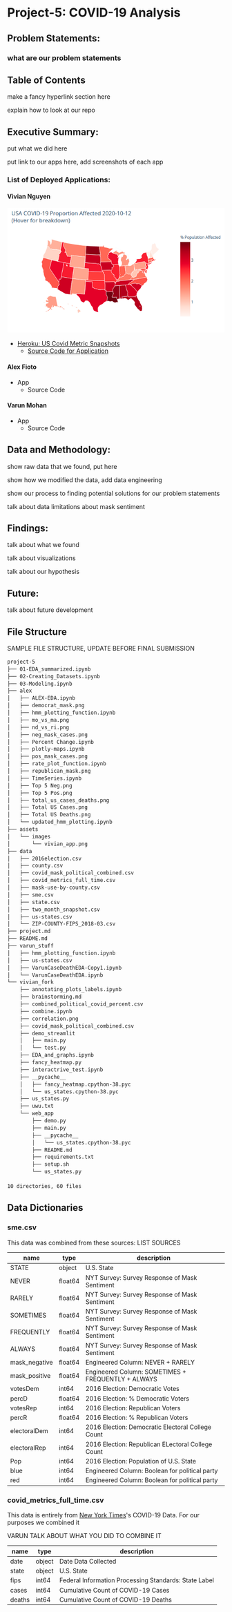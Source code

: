 # Project-5: COVID-19 Analysis

## Problem Statements:

### what are our problem statements

## Table of Contents

make a fancy hyperlink section here

explain how to look at our repo

## Executive Summary:

put what we did here

put link to our apps here, add screenshots of each app

### List of Deployed Applications:

#### Vivian Nguyen
![img](assets/images/vivian_app.png)
* [Heroku: US Covid Metric Snapshots](https://dsir824-covid19-example.herokuapp.com)
    * [Source Code for Application](https://github.com/ga-dsir824-collab/covid19-over-time)
    
#### Alex Fioto
* App
    * Source Code

#### Varun Mohan
* App
    * Source Code

## Data and Methodology:

show raw data that we found, put here

show how we modified the data, add data engineering

show our process to finding potential solutions for our problem statements

talk about data limitations about mask sentiment

## Findings:

talk about what we found

talk about visualizations

talk about our hypothesis

## Future:

talk about future development

## File Structure

SAMPLE FILE STRUCTURE, UPDATE BEFORE FINAL SUBMISSION

```bash
project-5
├── 01-EDA_summarized.ipynb
├── 02-Creating_Datasets.ipynb
├── 03-Modeling.ipynb
├── alex
│   ├── ALEX-EDA.ipynb
│   ├── democrat_mask.png
│   ├── hmm_plotting_function.ipynb
│   ├── mo_vs_ma.png
│   ├── nd_vs_ri.png
│   ├── neg_mask_cases.png
│   ├── Percent Change.ipynb
│   ├── plotly-maps.ipynb
│   ├── pos_mask_cases.png
│   ├── rate_plot_function.ipynb
│   ├── republican_mask.png
│   ├── TimeSeries.ipynb
│   ├── Top 5 Neg.png
│   ├── Top 5 Pos.png
│   ├── total_us_cases_deaths.png
│   ├── Total US Cases.png
│   ├── Total US Deaths.png
│   └── updated_hmm_plotting.ipynb
├── assets
│   └── images
│       └── vivian_app.png
├── data
│   ├── 2016election.csv
│   ├── county.csv
│   ├── covid_mask_political_combined.csv
│   ├── covid_metrics_full_time.csv
│   ├── mask-use-by-county.csv
│   ├── sme.csv
│   ├── state.csv
│   ├── two_month_snapshot.csv
│   ├── us-states.csv
│   └── ZIP-COUNTY-FIPS_2018-03.csv
├── project.md
├── README.md
├── varun_stuff
│   ├── hmm_plotting_function.ipynb
│   ├── us-states.csv
│   ├── VarunCaseDeathEDA-Copy1.ipynb
│   └── VarunCaseDeathEDA.ipynb
└── vivian_fork
    ├── annotating_plots_labels.ipynb
    ├── brainstorming.md
    ├── combined_political_covid_percent.csv
    ├── combine.ipynb
    ├── correlation.png
    ├── covid_mask_political_combined.csv
    ├── demo_streamlit
    │   ├── main.py
    │   └── test.py
    ├── EDA_and_graphs.ipynb
    ├── fancy_heatmap.py
    ├── interactrive_test.ipynb
    ├── __pycache__
    │   ├── fancy_heatmap.cpython-38.pyc
    │   └── us_states.cpython-38.pyc
    ├── us_states.py
    ├── uwu.txt
    └── web_app
        ├── demo.py
        ├── main.py
        ├── __pycache__
        │   └── us_states.cpython-38.pyc
        ├── README.md
        ├── requirements.txt
        ├── setup.sh
        └── us_states.py

10 directories, 60 files

```

## Data Dictionaries

### sme.csv

This data was combined from these sources:
LIST SOURCES

|    name     |  type   | description |
|-------------|---------|-------------|
STATE         | object  | U.S. State
NEVER         | float64 | NYT Survey: Survey Response of Mask Sentiment
RARELY        | float64 | NYT Survey: Survey Response of Mask Sentiment
SOMETIMES     | float64 | NYT Survey: Survey Response of Mask Sentiment
FREQUENTLY    | float64 | NYT Survey: Survey Response of Mask Sentiment
ALWAYS        | float64 | NYT Survey: Survey Response of Mask Sentiment
mask_negative | float64 | Engineered Column: NEVER + RARELY
mask_positive | float64 | Engineered Column: SOMETIMES + FREQUENTLY + ALWAYS
votesDem      | int64   | 2016 Election: Democratic Votes
percD         | float64 | 2016 Election: % Democratic Voters
votesRep      | int64   | 2016 Election: Republican Voters
percR         | float64 | 2016 Election: % Republican Voters
electoralDem  | int64   | 2016 Election: Democratic Electoral College Count
electoralRep  | int64   | 2016 Election: Republican ELectoral College Count
Pop           | int64   | 2016 Election: Population of U.S. State
blue          | int64   | Engineered Column: Boolean for political party
red           | int64   | Engineered Column: Boolean for political party


### covid_metrics_full_time.csv

This data is entirely from [New York Times](https://github.com/nytimes/covid-19-data)'s COVID-19 Data. For our purposes we combined it 

VARUN TALK ABOUT WHAT YOU DID TO COMBINE IT

| name  |  type  |description|
|-------|--------|-----------|
|date   | object | Date Data Collected
|state  | object | U.S. State
|fips   | int64  | Federal Information Processing Standards: State Label
|cases  | int64  | Cumulative Count of COVID-19 Cases
|deaths | int64  | Cumulative Count of COVID-19 Deaths